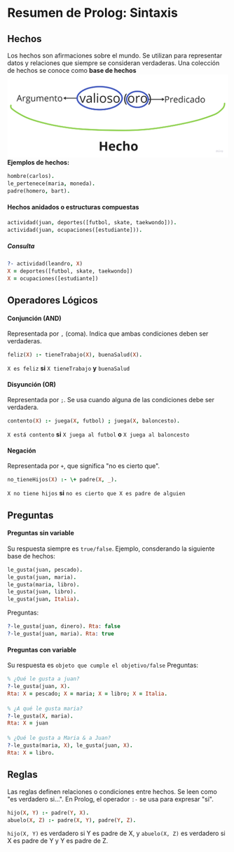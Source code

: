 # Resumen de Prolog: Sintaxis
## Hechos
Los hechos son afirmaciones sobre el mundo. Se utilizan para representar datos y relaciones que siempre se consideran verdaderas.
Una colección de hechos se conoce como __base de hechos__
![alt text](./img/hecho.png)
__Ejemplos de hechos:__
```prolog
hombre(carlos).
le_pertenece(maria, moneda).
padre(homero, bart).
```
#### Hechos anidados o estructuras compuestas
```prolog
actividad(juan, deportes([futbol, skate, taekwondo])).
actividad(juan, ocupaciones([estudiante])).
```
##### Consulta
```prolog
?- actividad(leandro, X)
X = deportes([futbol, skate, taekwondo])
X = ocupaciones([estudiante])
```

## Operadores Lógicos
#### Conjunción (AND)
Representada por `,` (coma). Indica que ambas condiciones deben ser verdaderas.
```prolog
feliz(X) :- tieneTrabajo(X), buenaSalud(X).
```
`X es feliz` __si__ `X tieneTrabajo` __y__ `buenaSalud`

#### Disyunción (OR)
Representada por `;`. Se usa cuando alguna de las condiciones debe ser verdadera.
```prolog
contento(X) :- juega(X, futbol) ; juega(X, baloncesto).
```
`X está contento` __si__ `X juega al futbol` __o__ `X juega al baloncesto`

#### Negación
Representada por `+`, que significa "no es cierto que".
```prolog
no_tieneHijos(X) :- \+ padre(X, _).
```
`X no tiene hijos` __si__ `no es cierto que X es padre de alguien`

## Preguntas
#### Preguntas sin variable
Su respuesta siempre es `true/false`.
Ejemplo, consderando la siguiente base de hechos:
```prolog
le_gusta(juan, pescado).
le_gusta(juan, maria).
le_gusta(maria, libro).
le_gusta(juan, libro).
le_gusta(juan, Italia).
```
Preguntas:
```prolog
?-le_gusta(juan, dinero). Rta: false
?-le_gusta(juan, maria). Rta: true
```
#### Preguntas con variable
Su respuesta es `objeto que cumple el objetivo/false`
Preguntas:
```prolog
% ¿Qué le gusta a juan?
?-le_gusta(juan, X).
Rta: X = pescado; X = maria; X = libro; X = Italia.

% ¿A qué le gusta maria?
?-le_gusta(X, maria).
Rta: X = juan

% ¿Qué le gusta a Maria & a Juan?
?-le_gusta(maria, X), le_gusta(juan, X).
Rta: X = libro.
```


## Reglas
Las reglas definen relaciones o condiciones entre hechos. Se leen como "es verdadero si...".
En Prolog, el operador `:-` se usa para expresar "si".
```prolog
hijo(X, Y) :- padre(Y, X).
abuelo(X, Z) :- padre(X, Y), padre(Y, Z).
```
`hijo(X, Y)` es verdadero si Y es padre de X, y `abuelo(X, Z)` es verdadero si X es padre de Y y Y es padre de Z.